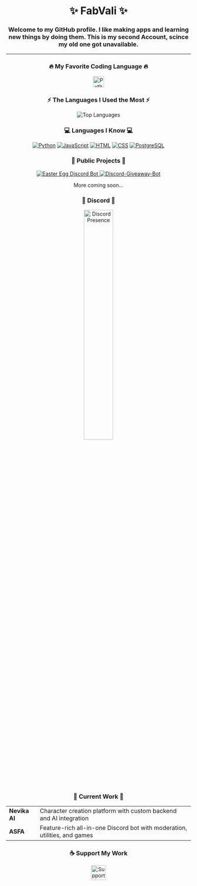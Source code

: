 <p align="center">
<h1 align="center">✨ FabVali ✨</h1>
<h3 align="center" color=gray>Welcome to my GitHub profile. I like making apps and learning new things by doing them. This is my second Account, scince my old one got unavailable.</h3>

-------

<h3 align="center">🔥 My Favorite Coding Language 🔥</h3>
<div align="center">
  <a href="https://www.python.org/">
    <img src="https://img.shields.io/badge/I like-Python-3776AB?style=flat&logo=python&logoColor=FFD43B" alt="Python Badge" height="30">
  </a>
</div>

<h3 align="center">⚡ The Languages I Used the Most ⚡</h3>
<div align="center">
  <img src="https://github-readme-stats.vercel.app/api/top-langs/?username=fabvali08&layout=compact&theme=github_dark" alt="Top Languages">
</div>

<h3 align="center">💻 Languages I Know 💻</h3>
<div align="center">
  <a href="https://www.python.org/" title="Python"><img src="https://skillicons.dev/icons?i=python" alt="Python"></a>
  <a href="https://developer.mozilla.org/en-US/docs/Web/JavaScript/" title="JavaScript"><img src="https://skillicons.dev/icons?i=javascript" alt="JavaScript"></a>
  <a href="https://developer.mozilla.org/en-US/docs/Web/HTML" title="HTML5"><img src="https://skillicons.dev/icons?i=html" alt="HTML"></a>
  <a href="https://developer.mozilla.org/en-US/docs/Web/CSS" title="CSS"><img src="https://skillicons.dev/icons?i=css" alt="CSS"></a>
  <a href="https://www.postgresql.org/" title="PostgreSQL"><img src="https://skillicons.dev/icons?i=postgresql" alt="PostgreSQL"></a>
</div>

<h3 align="center">🚀 Public Projects 🚀</h3>
<div align="center">
  <a href="https://github.com/fabvali08/easter-egg-discord-bot">
    <img src="https://github-readme-stats.vercel.app/api/pin/?username=fabvali08&repo=easter-egg-discord-bot&theme=github_dark" alt="Easter Egg Discord Bot">
  </a>
  <a href="https://github.com/FabVali08/discord_giveaway_forum">
    <img src="https://github-readme-stats.vercel.app/api/pin/?username=fabvali08&repo=discord_giveaway_forum&theme=github_dark" alt="Discord-Giveaway-Bot">
  </a>
  <p>More coming soon...</p>
</div>

<h3 align="center">🔗 Discord 🔗</h3>
<div align="center" style="width: 100%; max-width: 800px;">
  <a href="https://discord.com/users/660165548415516672">
    <img src="https://lanyard.cnrad.dev/api/660165548415516672?showDisplayName=true&theme=dark&width=800" 
         alt="Discord Presence" 
         style="width: 40%; height: auto;">
  </a>
</div>

<h3 align="center">🚧 Current Work 🚧</h3>
<div align="center" style="max-width: 800px; margin: 0 auto;">
  <table>
    <tr>
      <td><strong>Nevika AI</strong></td>
      <td>Character creation platform with custom backend and AI integration</td>
    </tr>
    <tr>
      <td><strong>ASFA</strong></td>
      <td>Feature-rich all-in-one Discord bot with moderation, utilities, and games</td>
    </tr>
  </table>
</div>

<h3 align="center">☕ Support My Work</h3>
<div align="center">
  <a href="https://ko-fi.com/nevika">
    <img src="https://img.shields.io/badge/Ko--fi-Support%20Me%20%E2%98%95%EF%B8%8F-FF5E5B?style=for-the-badge&logo=ko-fi&logoColor=white" alt="Support me on Ko-fi" height="40">
  </a>
</div>

<!--
**FabVali08/fabvali08** is a ✨ _special_ ✨ repository because its `README.md` (this file) appears on your GitHub profile.

Here are some ideas to get you started:

- 🔭 I’m currently working on ...
- 🌱 I’m currently learning ...
- 👯 I’m looking to collaborate on ...
- 🤔 I’m looking for help with ...
- 💬 Ask me about ...
- 📫 How to reach me: ...
- 😄 Pronouns: ...
- ⚡ Fun fact: ...
-->

